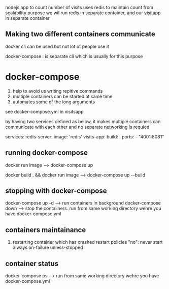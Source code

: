 nodejs app to count number of visits
uses redis to maintain count
from scalability purpose we wil run redis in separate container,
and our visitapp in separate container

## Making two different containers communicate
docker cli  can be used but not lot of people use it

docker-compose : is separate cli which is usually for this purpose

# docker-compose
1. help to avoid us writing repitive commands
2. multiple containers can be started at same time
3. automates some of the long arguments

see docker-compose.yml in visitsapp

by having two services defined as below, it makes multiple containers can communicate with each other and no separate networking is requied

services:
  redis-server:
    image: 'redis'
  visits-app:
    build: .
    ports:
      - "4001:8081"


## running docker-compose
docker run image --> docker-compose up

docker build . && docker run image --> docker-compose up --build

##  stopping with docker-compose
docker-compose up -d --> run containers in background
docker-compose down --> stop the contaiiners. run from same working directory wehre you have docker-compose.yml

## containers maintainance
1. restarting container which has crashed
restart policies
    "no": never start
    always
    on-failure
    unless-stopped

## container status
docker-compose ps --> run from same working directory wehre you have docker-compose.yml


